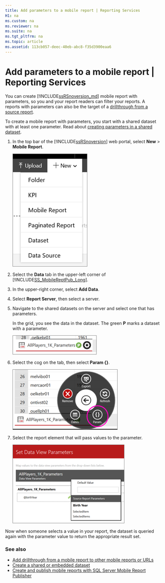 ```yaml
---
title: Add parameters to a mobile report | Reporting Services
H1: na
ms.custom: na
ms.reviewer: na
ms.suite: na
ms.tgt_pltfrm: na
ms.topic: article
ms.assetid: 113cb057-deec-40eb-abc8-f35d3900eaa6
---
```

# Add parameters to a mobile report | Reporting Services
You can create [!INCLUDE[ssRSnoversion_md](../../Topics/TopicNameContainA/includes/ssRSnoversion_md.md)] mobile report with parameters, so you and your report readers can filter your reports. A reports with parameters can also be the target of a [drillthrough from a source report](../../Topics/TopicNameContainA/Add-drillthrough-from-a-mobile-report-to-other-mobile-reports-or-URLs.md). 

To create a mobile report with parameters, you start with a shared dataset with at least one parameter. Read about [creating parameters in a shared dataset](../../Topics/TopicNameContainA/Create-a-Shared-Dataset-or-Embedded-Dataset--Report-Builder-and-SSRS-.md).  
1. In the top bar of the [!INCLUDE[ssRSnoversion](../../Topics/TopicNameContainA/includes/ssRSnoversion.md)] web portal, select **New** > **Mobile Report**.  
  
   ![PBI_SSMRP_NewMenu](../../Topics/TopicNameContainA/media/PBI_SSMRP_NewMenu.png)  
     
2. Select the **Data** tab in the upper-left corner of [!INCLUDE[SS_MobileReptPub_Long](../../Topics/TopicNameContainA/includes/SS_MobileReptPub_Long.md)].   
  
3. In the upper-right corner, select **Add Data**.  
  
4. Select **Report Server**, then select a server.  
  
5. Navigate to the shared datasets on the server and select one that has parameters.  
  
   In the grid, you see the data in the dataset. The green **P** marks a dataset with a parameter.  
     
   ![SSMRP_PforParam](../../Topics/TopicNameContainA/media/SSMRP_PforParam.png)  
  
6. Select the cog on the tab, then select **Param {}**.  
  
   ![SSMRP_ParamWheel](../../Topics/TopicNameContainA/media/SSMRP_ParamWheel.png)  
  
7. Select the report element that will pass values to the parameter.  
  
   ![SSMRP_SetParam](../../Topics/TopicNameContainA/media/SSMRP_SetParam.png)  
     
Now when someone selects a value in your report, the dataset is queried again with the parameter value to return the appropriate result set.     
  
### See also  
-  [Add drillthrough from a mobile report to other mobile reports or URLs](../../Topics/TopicNameContainA/Add-drillthrough-from-a-mobile-report-to-other-mobile-reports-or-URLs.md)
-  [Create a shared or embedded dataset](../../Topics/TopicNameContainA/Create-a-Shared-Dataset-or-Embedded-Dataset--Report-Builder-and-SSRS-.md)
- [Create and publish mobile reports with SQL Server Mobile Report Publisher](../../Topics/TopicNameNotContainA/Create-mobile-reports-with-SQL-Server-Mobile-Report-Publisher.md)  
  
  
